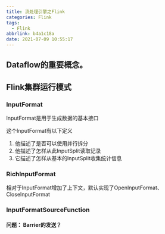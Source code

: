 ```yaml
---
title: 流处理引擎之Flink
categories: Flink
tags:
  - Flink
abbrlink: b4a1c18a
date: 2021-07-09 10:55:17
---
```




## Dataflow的重要概念。 

## Flink集群运行模式


### InputFormat

InputFormat是用于生成数据的基本接口

这个InputFormat有以下定义

1. 他描述了是否可以使用并行拆分
2. 他描述了怎样从此InputSplit读取记录
3. 它描述了怎样从基本的InputSplit收集统计信息





### RichInputFormat

相对于InputFormat增加了上下文，默认实现了OpenInputFormat、CloseInputFormat





### InputFormatSourceFunction

#### 问题： Barrier的发送？

 
